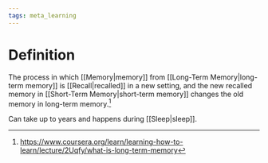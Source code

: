 ```yaml
---
tags: meta_learning
---
```


# Definition

The process in which [[Memory|memory]] from [[Long-Term Memory|long-term memory]] is [[Recall|recalled]] in a new setting, and the new recalled memory in [[Short-Term Memory|short-term memory]] changes the old memory in long-term memory.[^1]

Can take up to years and happens during [[Sleep|sleep]].

[^1]: https://www.coursera.org/learn/learning-how-to-learn/lecture/2Uqfy/what-is-long-term-memory